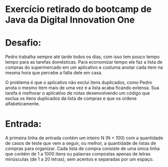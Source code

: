 # Exercício retirado do bootcamp de Java da Digital Innovation One

# Desafio:
<p>
  Pedro trabalha sempre até tarde todos os dias, com isso tem pouco
  tempo tempo para as tarefas domésticas. Para economizar tempo ele 
  faz a lista de compras do supermercado em um aplicativo e costuma 
  anotar cada item na mesma hora que percebe a falta dele em casa.

  O problema é que o aplicativo não exclui itens duplicados, como Pedro 
  anota o mesmo item mais de uma vez e a lista acaba ficando extensa. 
  Sua tarefa é melhorar o aplicativo de notas desenvolvendo um código que 
  exclua os itens duplicados da lista de compras e que os ordene alfabeticamente.
</p>

# Entrada:
<p>
  A primeira linha de entrada contém um inteiro N (N < 100) com a quantidade de
  casos de teste que vem a seguir, ou melhor, a quantidade de listas de compras
  para organizar. Cada lista de compra consiste de uma única linha que contém 
  de 1 a 1000 itens ou palavras compostas apenas de letras minúsculas 
  (de 1 a 20 letras), sem acentos e separadas por um espaço.
</p>                                                         
                                                        
